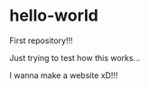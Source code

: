 # hello-world
First repository!!! 

Just trying to test how this works...

I wanna make a website xD!!!
